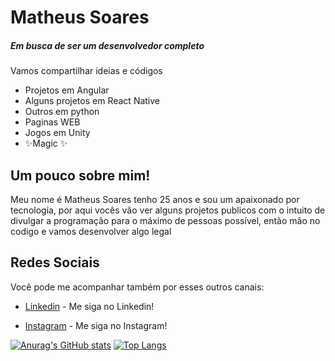 # Matheus Soares
##### Em busca de ser um desenvolvedor completo

Vamos compartilhar ideias e códigos

- Projetos em Angular
- Alguns projetos em React Native
- Outros em python
- Paginas WEB
- Jogos em Unity
- ✨Magic ✨

## Um pouco sobre mim!

Meu nome é Matheus Soares tenho 25 anos e sou um apaixonado por tecnologia, por aqui vocês vão ver alguns projetos publicos com o intuito de divulgar a programação para o máximo de pessoas possível, então mão no codigo e vamos desenvolver algo legal


## Redes Sociais

Você pode me acompanhar também por esses outros canais:

- [Linkedin] - Me siga no Linkedin!
- [Instagram] - Me siga no Instagram!



   [Instagram]: <https://www.instagram.com/soares747/>
   [Linkedin]: <https://www.linkedin.com/in/matheus-fernando-soares/>

[![Anurag's GitHub stats](https://github-readme-stats.vercel.app/api?username=SeraosBolt&show_icons=true&bg_color=0d1117&hide_border=true&text_color=ffffff&count_private=true&card_width=600)](https://github.com/anuraghazra/github-readme-stats)
[![Top Langs](https://github-readme-stats.vercel.app/api/top-langs/?username=SeraosBolt&layout=compact&bg_color=0d1117&hide_border=true&text_color=ffffff&count_private=true&card_width=600)](https://github.com/anuraghazra/github-readme-stats)
